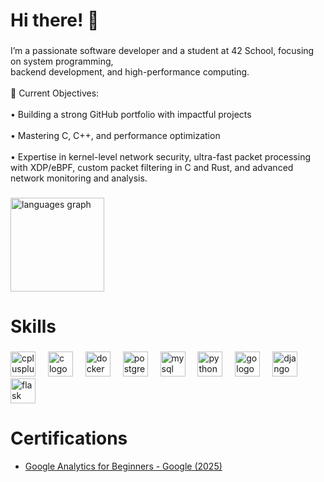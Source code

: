 <h1 align="left">Hi there! 👋</h1>

###

<p align="left">I’m a passionate software developer and a student at 42 School, focusing on system programming, <br>backend development, and high-performance computing.<br><br>📍​ Current Objectives:<br><br>• Building a strong GitHub portfolio with impactful projects<br><br>• Mastering C, C++, and performance optimization<br><br>• Expertise in kernel-level network security, ultra-fast packet processing with XDP/eBPF, custom packet filtering in C and Rust, and advanced network monitoring and analysis.</p>

###

<p align="left"></p>

###

<p align="left"></p>

###

<div align="left">
  <img src="https://github-readme-stats.vercel.app/api/top-langs?username=m-mmacia&locale=en&hide_title=false&layout=compact&card_width=320&langs_count=5&theme=dark&hide_border=true&order=2" height="150" alt="languages graph"  />
</div>

###

<p align="left"></p>

###

<p align="left"></p>

###

<h1 align="left">Skills</h1>

###

<div align="left">
  <img src="https://skillicons.dev/icons?i=cpp" height="40" alt="cplusplus logo"  />
  <img width="12" />
  <img src="https://skillicons.dev/icons?i=c" height="40" alt="c logo"  />
  <img width="12" />
  <img src="https://skillicons.dev/icons?i=docker" height="40" alt="docker logo"  />
  <img width="12" />
  <img src="https://skillicons.dev/icons?i=postgres" height="40" alt="postgresql logo"  />
  <img width="12" />
  <img src="https://skillicons.dev/icons?i=mysql" height="40" alt="mysql logo"  />
  <img width="12" />
  <img src="https://skillicons.dev/icons?i=py" height="40" alt="python logo"  />
  <img width="12" />
  <img src="https://skillicons.dev/icons?i=go" height="40" alt="go logo"  />
  <img width="12" />
  <img src="https://skillicons.dev/icons?i=django" height="40" alt="django logo"  />
  <img width="12" />
  <img src="https://skillicons.dev/icons?i=flask" height="40" alt="flask logo"  />
</div>

<h1 align="left">Certifications</h1>

- [Google Analytics for Beginners - Google (2025)](https://skillshop.credential.net/028f29d2-3ee5-4cdb-9b0d-3c43b281aacf#acc.lR6FaZzw)
###
